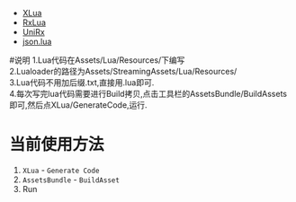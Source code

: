 

- [XLua](https://github.com/Tencent/xLua)
- [RxLua](https://github.com/bjornbytes/RxLua)
- [UniRx](https://github.com/neuecc/UniRx)
- [json.lua](https://github.com/rxi/json.lua)

#说明
1.Lua代码在Assets/Lua/Resources/下编写    
2.Lualoader的路径为Assets/StreamingAssets/Lua/Resources/    
3.Lua代码不用加后缀.txt,直接用.lua即可.     
4.每次写完lua代码需要进行Build拷贝,点击工具栏的AssetsBundle/BuildAssets即可,然后点XLua/GenerateCode,运行.

# 当前使用方法

1. `XLua` - `Generate Code`
2. `AssetsBundle` - `BuildAsset`
3. Run